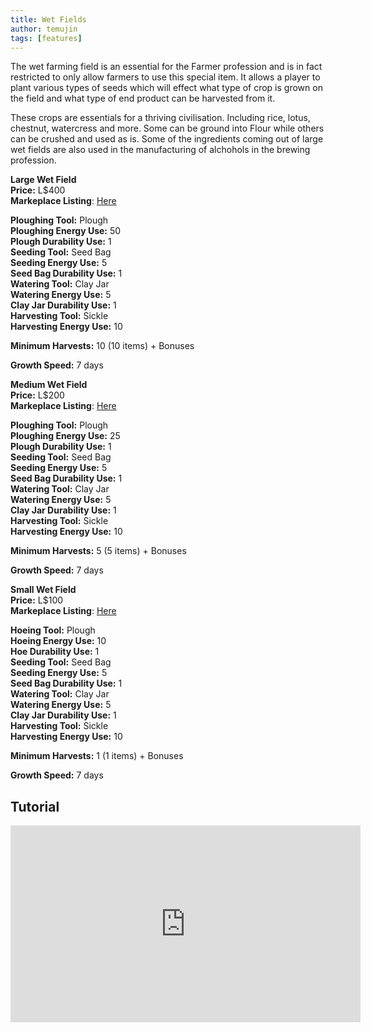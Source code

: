 ```yaml
---
title: Wet Fields
author: temujin
tags: [features]
---
```

The wet farming field is an essential for the Farmer profession and is in fact restricted to only allow farmers to use this special item. It allows a player to plant various types of seeds which will effect what type of crop is grown on the field and what type of end product can be harvested from it. 

These crops are essentials for a thriving civilisation. Including rice, lotus, chestnut, watercress and more. Some can be ground into Flour while others can be crushed and used as is. Some of the ingredients coming out of large wet fields are also used in the manufacturing of alchohols in the brewing profession.

**Large Wet Field**<br>
**Price:** L$400<br>
**Markeplace Listing**: [Here](https://marketplace.secondlife.com/p/SLC-Farmables-Large-Wet-Field/23032292)<br>

**Ploughing Tool:** Plough<br>
**Ploughing Energy Use:** 50<br>
**Plough Durability Use:** 1<br>
**Seeding Tool:** Seed Bag<br>
**Seeding Energy Use:** 5<br>
**Seed Bag Durability Use:** 1<br>
**Watering Tool:** Clay Jar<br>
**Watering Energy Use:** 5<br>
**Clay Jar Durability Use:** 1<br>
**Harvesting Tool:** Sickle<br>
**Harvesting Energy Use:** 10<br>

**Minimum Harvests:** 10 (10 items) + Bonuses<br>

**Growth Speed:** 7 days<br>

**Medium Wet Field**<br>
**Price:** L$200<br>
**Markeplace Listing**: [Here](https://marketplace.secondlife.com/p/SLC-Farmables-Medium-Wet-Field/23396794)<br>

**Ploughing Tool:** Plough<br>
**Ploughing Energy Use:** 25<br>
**Plough Durability Use:** 1<br>
**Seeding Tool:** Seed Bag<br>
**Seeding Energy Use:** 5<br>
**Seed Bag Durability Use:** 1<br>
**Watering Tool:** Clay Jar<br>
**Watering Energy Use:** 5<br>
**Clay Jar Durability Use:** 1<br>
**Harvesting Tool:** Sickle<br>
**Harvesting Energy Use:** 10<br>

**Minimum Harvests:** 5 (5 items) + Bonuses<br>

**Growth Speed:** 7 days<br>

**Small Wet Field**<br>
**Price:** L$100<br>
**Markeplace Listing**: [Here](https://marketplace.secondlife.com/p/SLC-Farmables-Small-Wet-Field/23396800)<br>

**Hoeing Tool:** Plough<br>
**Hoeing Energy Use:** 10<br>
**Hoe Durability Use:** 1<br>
**Seeding Tool:** Seed Bag<br>
**Seeding Energy Use:** 5<br>
**Seed Bag Durability Use:** 1<br>
**Watering Tool:** Clay Jar<br>
**Watering Energy Use:** 5<br>
**Clay Jar Durability Use:** 1<br>
**Harvesting Tool:** Sickle<br>
**Harvesting Energy Use:** 10<br>

**Minimum Harvests:** 1 (1 items) + Bonuses<br>

**Growth Speed:** 7 days

## Tutorial
<iframe width="560" height="315" src="https://www.youtube.com/embed/9ZZKbNBY3j8" title="YouTube video player" frameborder="0" allow="accelerometer; autoplay; clipboard-write; encrypted-media; gyroscope; picture-in-picture" allowfullscreen></iframe>
